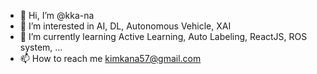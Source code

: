 
- 👋 Hi, I’m @kka-na
- 👀 I’m interested in AI, DL, Autonomous Vehicle, XAI
- 🌱 I’m currently learning Active Learning, Auto Labeling, ReactJS, ROS system, ... 
- 📫 How to reach me kimkana57@gmail.com
